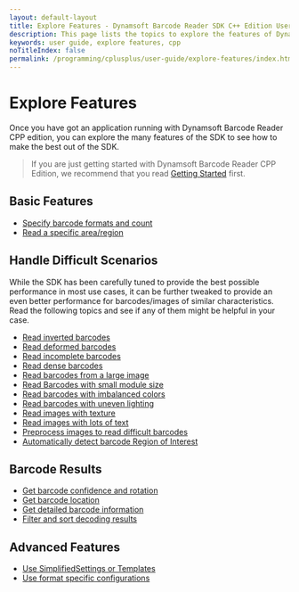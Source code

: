 ```yaml
---
layout: default-layout
title: Explore Features - Dynamsoft Barcode Reader SDK C++ Edition User Guide
description: This page lists the topics to explore the features of Dynamsoft Barcode Reader CPP Edition.
keywords: user guide, explore features, cpp
noTitleIndex: false
permalink: /programming/cplusplus/user-guide/explore-features/index.html
---
```


# Explore Features

Once you have got an application running with Dynamsoft Barcode Reader CPP edition, you can explore the many features of the SDK to see how to make the best out of the SDK.

> If you are just getting started with Dynamsoft Barcode Reader CPP Edition, we recommend that you read [Getting Started]({{site.cpp}}user-guide.html) first.

## Basic Features

* [Specify barcode formats and count]({{site.features}}barcode-formats-and-count.html?lang=cpp)
* [Read a specific area/region]({{site.features}}barcode-scan-region.html?lang=cpp)

## Handle Difficult Scenarios

While the SDK has been carefully tuned to provide the best possible performance in most use cases, it can be further tweaked to provide an even better performance for barcodes/images of similar characteristics. Read the following topics and see if any of them might be helpful in your case.

* [Read inverted barcodes]({{site.features}}read-inverted-barcodes.html?lang=cpp)
* [Read deformed barcodes]({{site.features}}read-deformed-barcodes.html?lang=cpp)
* [Read incomplete barcodes]({{site.features}}read-incomplete-barcodes.html?lang=cpp)
* [Read dense barcodes]({{site.features}}read-dense-barcodes.html?lang=cpp)
* [Read barcodes from a large image]({{site.features}}read-a-large-image.html?lang=cpp)
* [Read Barcodes with small module size]({{site.features}}read-barcodes-with-small-module-size.html?lang=cpp)
* [Read barcodes with imbalanced colors]({{site.features}}read-barcodes-with-imbalanced-colour.html?lang=cpp)
* [Read barcodes with uneven lighting]({{site.features}}read-barcodes-with-uneven-lighting.html?lang=cpp)
* [Read images with texture]({{site.features}}read-images-with-texture.html?lang=cpp)
* [Read images with lots of text]({{site.features}}read-images-with-lots-of-text.html?lang=cpp)
* [Preprocess images to read difficult barcodes]({{site.features}}preprocess-images.html?lang=cpp)
* [Automatically detect barcode Region of Interest]({{site.features}}use-region-predetection.html?lang=cpp)

## Barcode Results

* [Get barcode confidence and rotation]({{site.features}}get-confidence-rotation.html?lang=cpp)
* [Get barcode location]({{site.features}}get-barcode-location.html?lang=cpp)
* [Get detailed barcode information]({{site.features}}get-detailed-info.html?lang=cpp)
* [Filter and sort decoding results]({{site.features}}filter-and-sort.html?lang=cpp)

## Advanced Features

* [Use SimplifiedSettings or Templates]({{site.features}}use-runtimesettings-or-templates.html?lang=cpp)
* [Use format specific configurations]({{site.features}}use-format-specific-configuration.html?lang=cpp)

